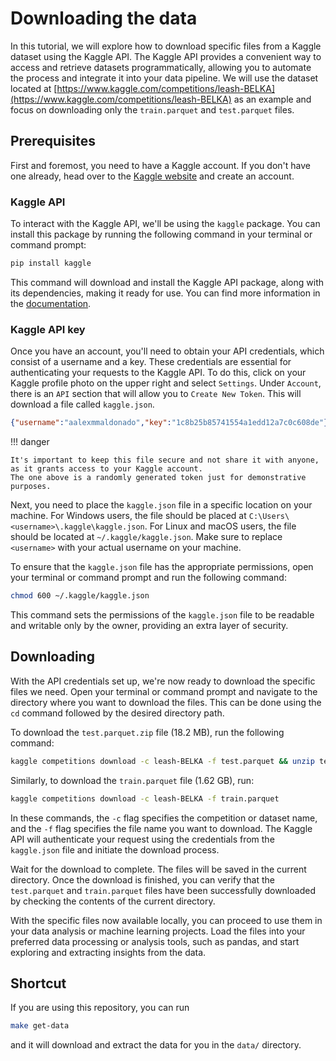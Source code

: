 # Downloading the data

In this tutorial, we will explore how to download specific files from a Kaggle dataset using the Kaggle API.
The Kaggle API provides a convenient way to access and retrieve datasets programmatically, allowing you to automate the process and integrate it into your data pipeline.
We will use the dataset located at [https://www.kaggle.com/competitions/leash-BELKA](https://www.kaggle.com/competitions/leash-BELKA) as an example and focus on downloading only the `train.parquet` and `test.parquet` files.

## Prerequisites

First and foremost, you need to have a Kaggle account.
If you don't have one already, head over to the [Kaggle website](https://www.kaggle.com/) and create an account.

### Kaggle API

To interact with the Kaggle API, we'll be using the `kaggle` package.
You can install this package by running the following command in your terminal or command prompt:

```bash
pip install kaggle
```

This command will download and install the Kaggle API package, along with its dependencies, making it ready for use.
You can find more information in the [documentation](https://github.com/Kaggle/kaggle-api/blob/main/docs/README.md).

### Kaggle API key

Once you have an account, you'll need to obtain your API credentials, which consist of a username and a key.
These credentials are essential for authenticating your requests to the Kaggle API.
To do this, click on your Kaggle profile photo on the upper right and select `Settings`.
Under `Account`, there is an `API` section that will allow you to `Create New Token`.
This will download a file called `kaggle.json`.

```json
{"username":"aalexmmaldonado","key":"1c8b25b85741554a1edd12a7c0c608de"}
```

!!! danger

    It's important to keep this file secure and not share it with anyone, as it grants access to your Kaggle account.
    The one above is a randomly generated token just for demonstrative purposes.

Next, you need to place the `kaggle.json` file in a specific location on your machine.
For Windows users, the file should be placed at `C:\Users\<username>\.kaggle\kaggle.json`.
For Linux and macOS users, the file should be located at `~/.kaggle/kaggle.json`.
Make sure to replace `<username>` with your actual username on your machine.

To ensure that the `kaggle.json` file has the appropriate permissions, open your terminal or command prompt and run the following command:

```bash
chmod 600 ~/.kaggle/kaggle.json
```

This command sets the permissions of the `kaggle.json` file to be readable and writable only by the owner, providing an extra layer of security.

## Downloading

With the API credentials set up, we're now ready to download the specific files we need.
Open your terminal or command prompt and navigate to the directory where you want to download the files.
This can be done using the `cd` command followed by the desired directory path.

To download the `test.parquet.zip` file (18.2 MB), run the following command:

```bash
kaggle competitions download -c leash-BELKA -f test.parquet && unzip test.parquet.zip
```

Similarly, to download the `train.parquet` file (1.62 GB), run:

```bash
kaggle competitions download -c leash-BELKA -f train.parquet
```

In these commands, the `-c` flag specifies the competition or dataset name, and the `-f` flag specifies the file name you want to download. The Kaggle API will authenticate your request using the credentials from the `kaggle.json` file and initiate the download process.

Wait for the download to complete. The files will be saved in the current directory. Once the download is finished, you can verify that the `test.parquet` and `train.parquet` files have been successfully downloaded by checking the contents of the current directory.

With the specific files now available locally, you can proceed to use them in your data analysis or machine learning projects. Load the files into your preferred data processing or analysis tools, such as pandas, and start exploring and extracting insights from the data.

## Shortcut

If you are using this repository, you can run

```bash
make get-data
```

and it will download and extract the data for you in the `data/` directory.
